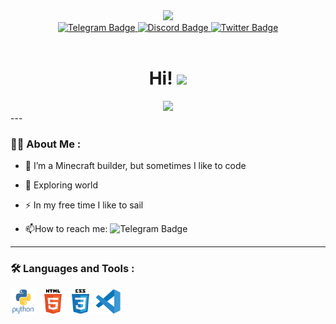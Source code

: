 <div id="header" align="center">
  <img src="https://www.elubuilds.ga/images/profile/avatar.png" width="100"/>
</div>
<div id="badges" align="center">
  <a href="https://t.me/ekufallito">
    <img src="https://img.shields.io/badge/Telegram-blue?style=for-the-badge&logo=telegram&logoColor=white" alt="Telegram Badge"/>
  </a>
  <a href="https://discord.gg/jMAQe7Jthe">
    <img src="https://img.shields.io/badge/Discord-9cf?style=for-the-badge&logo=discord&logoColor=white" alt="Discord Badge"/>
  </a>
  <a href="https://twitter.com/sonoelu">
    <img src="https://img.shields.io/badge/Twitter-blue?style=for-the-badge&logo=twitter&logoColor=white" alt="Twitter Badge"/>
  </a>
</div>
<div id="profile" align="center">
  <img src="https://komarev.com/ghpvc/?username=ElusoryLocket5&style=flat-square&color=blue" alt=""/>
</div>
<div id="hi" align="center">
  <h1>
    Hi!
    <img src="https://media.giphy.com/media/hvRJCLFzcasrR4ia7z/giphy.gif" width="30px"/>
  </h1>
</div>
<div align="center">
  <img src="https://elubuilds.ga/banner.png"/>
</div>
---

### :woman_technologist: About Me :

- :telescope: I’m a Minecraft builder, but sometimes I like to code

- :seedling: Exploring world

- :zap: In my free time I like to sail

- :mailbox:How to reach me: ![Telegram Badge](https://img.shields.io/badge/Telegram-blue?style=for-the-badge&logo=telegram&logoColor=whit)

---

### :hammer_and_wrench: Languages and Tools :
<div>
  <img src="https://github.com/devicons/devicon/blob/master/icons/python/python-original-wordmark.svg" title="Python" alt="Python" width="40" height="40"/>&nbsp;
  <img src="https://github.com/devicons/devicon/blob/master/icons/html5/html5-original-wordmark.svg" title="HTML" alt="HTML" width="40" height="40"/>
  <img src="https://github.com/devicons/devicon/blob/master/icons/css3/css3-original-wordmark.svg" title="CSS" alt="CSS" width="40" height="40"/>
  <img src="https://github.com/devicons/devicon/blob/master/icons/vscode/vscode-original.svg" title="CSS" alt="CSS" width="40" height="40"/>
 </div>
